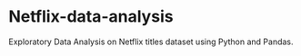 # Netflix-data-analysis
Exploratory Data Analysis on Netflix titles dataset using Python and Pandas.
